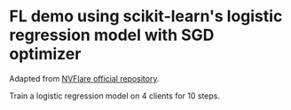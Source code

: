 # FL demo using scikit-learn's logistic regression model with SGD optimizer
Adapted from [NVFlare official repository](https://github.com/NVIDIA/NVFlare).

Train a logistic regression model on 4 clients for 10 steps.
